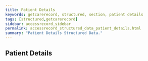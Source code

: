 ```yaml
---
title: Patient Details
keywords: getcarerecord, structured, section, patient details
tags: [structured,getcarerecord]
sidebar: accessrecord_sidebar
permalink: accessrecord_structured_data_patient_details.html
summary: "Patient Details Structured Data."
---
```


## Patient Details ##
